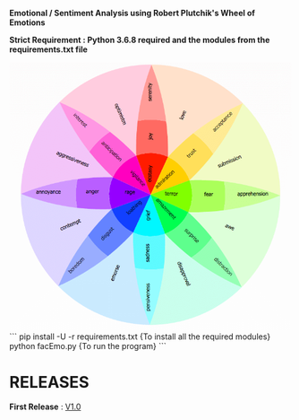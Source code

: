**Emotional / Sentiment Analysis using Robert Plutchik's Wheel of Emotions**

__Strict Requirement : Python 3.6.8 required and the modules from the requirements.txt file__ 

<img src= "/Plutchik.png"/>
```
pip install -U -r requirements.txt {To install all the required modules}
python facEmo.py  {To run the program}
```

# RELEASES

__First Release__ : <a href="https://github.com/asangam/Emotional-Analysis/releases">V1.0</a>
